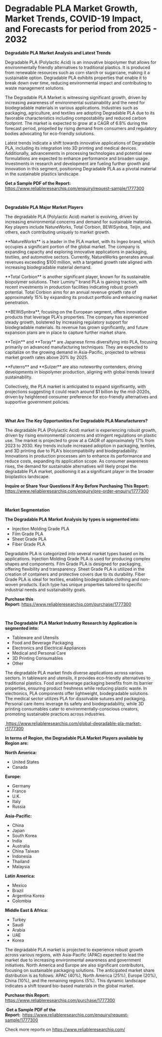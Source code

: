 <p><h1>Degradable PLA Market Growth, Market Trends, COVID-19 Impact, and Forecasts for period from 2025 - 2032</h1></p><p><strong>Degradable PLA Market Analysis and Latest Trends</strong></p>
<p><p>Degradable PLA (Polylactic Acid) is an innovative biopolymer that allows for environmentally friendly alternatives to traditional plastics. It is produced from renewable resources such as corn starch or sugarcane, making it a sustainable option. Degradable PLA exhibits properties that enable it to break down over time, reducing environmental impact and contributing to waste management solutions.</p><p>The Degradable PLA Market is witnessing significant growth, driven by increasing awareness of environmental sustainability and the need for biodegradable materials in various applications. Industries such as packaging, agriculture, and textiles are adopting Degradable PLA due to its favorable characteristics including compostability and reduced carbon footprint. The market is expected to grow at a CAGR of 6.8% during the forecast period, propelled by rising demand from consumers and regulatory bodies advocating for eco-friendly solutions.</p><p>Latest trends indicate a shift towards innovative applications of Degradable PLA, including its integration into 3D printing and medical devices. Additionally, advancements in processing technologies and potential new formulations are expected to enhance performance and broaden usage. Investments in research and development are fueling further growth and innovation in this segment, positioning Degradable PLA as a pivotal material in the sustainable plastics landscape.</p></p>
<p><strong>Get a Sample PDF of the Report:&nbsp;</strong> <a href="https://www.reliableresearchiq.com/enquiry/request-sample/1777300?utm_campaign=3202&utm_medium=2&utm_source=Github&utm_content=ia&utm_term=03042025&utm_id=degradable-pla">https://www.reliableresearchiq.com/enquiry/request-sample/1777300</a></p>
<p>&nbsp;</p>
<p><strong>Degradable PLA Major Market Players</strong></p>
<p><p>The degradable PLA (Polylactic Acid) market is evolving, driven by increasing environmental concerns and demand for sustainable materials. Key players include NatureWorks, Total Corbion, BEWiSynbra, Teijin, and others, each contributing uniquely to market growth.</p><p>**NatureWorks** is a leader in the PLA market, with its Ingeo brand, which occupies a significant portion of the global market. The company is expanding capacity and exploring innovative applications in packaging, textiles, and automotive sectors. Currently, NatureWorks generates annual revenues exceeding $100 million, with a targeted growth rate aligned with increasing biodegradable material demand.</p><p>**Total Corbion** is another significant player, known for its sustainable biopolymer solutions. Their Luminy™ brand PLA is gaining traction, with recent investments in production facilities indicating robust growth potential. Total Corbion aims for an annual revenue growth rate of approximately 15% by expanding its product portfolio and enhancing market penetration.</p><p>**BEWiSynbra**, focusing on the European segment, offers innovative products that leverage PLA's properties. The company has experienced steady growth, bolstered by increasing regulatory support for biodegradable materials. Its revenue has grown significantly, and future expansion plans are in place to capture further market share.</p><p>**Teijin** and **Toray** are Japanese firms diversifying into PLA, focusing primarily on advanced manufacturing techniques. They are expected to capitalize on the growing demand in Asia-Pacific, projected to witness market growth rates above 20% by 2025.</p><p>**Futerro** and **Sulzer** are also noteworthy contenders, driving developments in biopolymer production, aligning with global trends toward sustainability.</p><p>Collectively, the PLA market is anticipated to expand significantly, with projections suggesting it could reach around $1 billion by the mid-2020s, driven by heightened consumer preference for eco-friendly alternatives and supportive government policies.</p></p>
<p>&nbsp;</p>
<p><strong>What Are The Key Opportunities For Degradable PLA Manufacturers?</strong></p>
<p><p>The degradable PLA (Polylactic Acid) market is experiencing robust growth, driven by rising environmental concerns and stringent regulations on plastic use. The market is projected to grow at a CAGR of approximately 17% from 2023 to 2030. Key trends include increased adoption in packaging, textiles, and 3D printing due to PLA's biocompatibility and biodegradability. Innovations in production processes aim to enhance its performance and reduce costs, expanding its application scope. As consumer awareness rises, the demand for sustainable alternatives will likely propel the degradable PLA market, positioning it as a significant player in the broader bioplastics landscape.</p></p>
<p><strong>Inquire or Share Your Questions If Any Before Purchasing This Report:</strong> <a href="https://www.reliableresearchiq.com/enquiry/pre-order-enquiry/1777300?utm_campaign=3202&utm_medium=2&utm_source=Github&utm_content=ia&utm_term=03042025&utm_id=degradable-pla">https://www.reliableresearchiq.com/enquiry/pre-order-enquiry/1777300</a></p>
<p>&nbsp;</p>
<p><strong>Market Segmentation</strong></p>
<p><strong>The Degradable PLA Market Analysis by types is segmented into:</strong></p>
<p><ul><li>Injection Molding Grade PLA</li><li>Film Grade PLA</li><li>Sheet Grade PLA</li><li>Fiber Grade PLA</li></ul></p>
<p><p>Degradable PLA is categorized into several market types based on its applications. Injection Molding Grade PLA is used for producing complex shapes and components. Film Grade PLA is designed for packaging, offering flexibility and transparency. Sheet Grade PLA is utilized in the creation of containers and protective covers due to its durability. Fiber Grade PLA is ideal for textiles, enabling biodegradable clothing and non-woven products. Each type has unique properties tailored to specific industrial needs and sustainability goals.</p></p>
<p><strong>Purchase this Report:&nbsp;</strong><a href="https://www.reliableresearchiq.com/purchase/1777300?utm_campaign=3202&utm_medium=2&utm_source=Github&utm_content=ia&utm_term=03042025&utm_id=degradable-pla">https://www.reliableresearchiq.com/purchase/1777300</a></p>
<p>&nbsp;</p>
<p><strong>The Degradable PLA Market Industry Research by Application is segmented into:</strong></p>
<p><ul><li>Tableware and Utensils</li><li>Food and Beverage Packaging</li><li>Electronics and Electrical Appliances</li><li>Medical and Personal Care</li><li>3D Printing Consumables</li><li>Other</li></ul></p>
<p><p>The degradable PLA market finds diverse applications across various sectors. In tableware and utensils, it provides eco-friendly alternatives to traditional plastics. Food and beverage packaging benefits from its barrier properties, ensuring product freshness while reducing plastic waste. In electronics, PLA components offer lightweight, biodegradable solutions. The medical sector utilizes PLA for dissolvable sutures and packaging. Personal care items leverage its safety and biodegradability, while 3D printing consumables cater to environmentally-conscious creators, promoting sustainable practices across industries.</p></p>
<p><a href="https://www.reliableresearchiq.com/global-degradable-pla-market-r1777300?utm_campaign=3202&utm_medium=2&utm_source=Github&utm_content=ia&utm_term=03042025&utm_id=degradable-pla">&nbsp;https://www.reliableresearchiq.com/global-degradable-pla-market-r1777300</a></p>
<p><strong>In terms of Region, the Degradable PLA Market Players available by Region are:</strong></p>
<p>
    <p> <strong> North America: </strong>
        <ul>
            <li>United States</li>
            <li>Canada</li>
        </ul>
        </p> 
    <p> <strong> Europe: </strong>
        <ul>
            <li>Germany</li>
            <li>France</li>
            <li>U.K.</li>
            <li>Italy</li>
            <li>Russia</li>
        </ul>
        </p> 
    <p> <strong> Asia-Pacific: </strong>
        <ul>
            <li>China</li>
            <li>Japan</li>
            <li>South Korea</li>
            <li>India</li>
            <li>Australia</li>
            <li>China Taiwan</li>
            <li>Indonesia</li>
            <li>Thailand</li>
            <li>Malaysia</li>
        </ul>
        </p> 
    <p> <strong> Latin America: </strong>
        <ul>
            <li>Mexico</li>
            <li>Brazil</li>
            <li>Argentina Korea</li>
            <li>Colombia</li>
        </ul>
        </p> 
    <p> <strong> Middle East & Africa: </strong>
        <ul>
            <li>Turkey</li>
            <li>Saudi</li>
            <li>Arabia</li>
            <li>UAE</li>
            <li>Korea</li>
        </ul>
    </p>
    </p>
<p><p>The degradable PLA market is projected to experience robust growth across various regions, with Asia-Pacific (APAC) expected to lead the market due to increasing environmental awareness and government initiatives. North America and Europe are also significant contributors, focusing on sustainable packaging solutions. The anticipated market share distribution is as follows: APAC (40%), North America (25%), Europe (20%), China (10%), and the remaining regions (5%). This dynamic landscape indicates a shift toward bio-based materials in the global market.</p></p>
<p><strong>Purchase this Report: </strong><a href="https://www.reliableresearchiq.com/purchase/1777300?utm_campaign=3202&utm_medium=2&utm_source=Github&utm_content=ia&utm_term=03042025&utm_id=degradable-pla">https://www.reliableresearchiq.com/purchase/1777300</a></p>
<p>&nbsp;<strong>Get a Sample PDF of the Report:&nbsp;&nbsp;</strong><a href="https://www.reliableresearchiq.com/enquiry/request-sample/1777300?utm_campaign=3202&utm_medium=2&utm_source=Github&utm_content=ia&utm_term=03042025&utm_id=degradable-pla">https://www.reliableresearchiq.com/enquiry/request-sample/1777300</a></p>
<p><strong></strong></p>
<p>Check more reports on <a href="https://www.reliableresearchiq.com/?utm_campaign=3202&utm_medium=2&utm_source=Github&utm_content=ia&utm_term=03042025&utm_id=degradable-pla">https://www.reliableresearchiq.com/</a></p>
